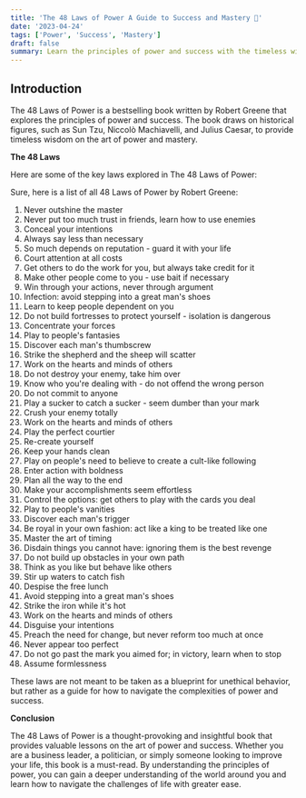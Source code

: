 ```yaml
---
title: 'The 48 Laws of Power A Guide to Success and Mastery 💪'
date: '2023-04-24'
tags: ['Power', 'Success', 'Mastery']
draft: false
summary: Learn the principles of power and success with the timeless wisdom of The 48 Laws of Power.
---
```


<!-- markdownlint-disable MD036 -->

## Introduction

The 48 Laws of Power is a bestselling book written by Robert Greene that explores the principles of power and success. The book draws on historical figures, such as Sun Tzu, Niccolò Machiavelli, and Julius Caesar, to provide timeless wisdom on the art of power and mastery.

**The 48 Laws**

Here are some of the key laws explored in The 48 Laws of Power:

Sure, here is a list of all 48 Laws of Power by Robert Greene:

1. Never outshine the master
2. Never put too much trust in friends, learn how to use enemies
3. Conceal your intentions
4. Always say less than necessary
5. So much depends on reputation - guard it with your life
6. Court attention at all costs
7. Get others to do the work for you, but always take credit for it
8. Make other people come to you - use bait if necessary
9. Win through your actions, never through argument
10. Infection: avoid stepping into a great man's shoes
11. Learn to keep people dependent on you
12. Do not build fortresses to protect yourself - isolation is dangerous
13. Concentrate your forces
14. Play to people's fantasies
15. Discover each man's thumbscrew
16. Strike the shepherd and the sheep will scatter
17. Work on the hearts and minds of others
18. Do not destroy your enemy, take him over
19. Know who you're dealing with - do not offend the wrong person
20. Do not commit to anyone
21. Play a sucker to catch a sucker - seem dumber than your mark
22. Crush your enemy totally
23. Work on the hearts and minds of others
24. Play the perfect courtier
25. Re-create yourself
26. Keep your hands clean
27. Play on people's need to believe to create a cult-like following
28. Enter action with boldness
29. Plan all the way to the end
30. Make your accomplishments seem effortless
31. Control the options: get others to play with the cards you deal
32. Play to people's vanities
33. Discover each man's trigger
34. Be royal in your own fashion: act like a king to be treated like one
35. Master the art of timing
36. Disdain things you cannot have: ignoring them is the best revenge
37. Do not build up obstacles in your own path
38. Think as you like but behave like others
39. Stir up waters to catch fish
40. Despise the free lunch
41. Avoid stepping into a great man's shoes
42. Strike the iron while it's hot
43. Work on the hearts and minds of others
44. Disguise your intentions
45. Preach the need for change, but never reform too much at once
46. Never appear too perfect
47. Do not go past the mark you aimed for; in victory, learn when to stop
48. Assume formlessness

These laws are not meant to be taken as a blueprint for unethical behavior, but rather as a guide for how to navigate the complexities of power and success.

**Conclusion**

The 48 Laws of Power is a thought-provoking and insightful book that provides valuable lessons on the art of power and success. Whether you are a business leader, a politician, or simply someone looking to improve your life, this book is a must-read. By understanding the principles of power, you can gain a deeper understanding of the world around you and learn how to navigate the challenges of life with greater ease.
